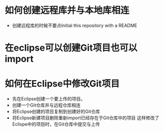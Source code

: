 # 如何创建远程库并与本地库相连
* 创建远程库的时候不要点Initial this repository with a README
# 在eclipse可以创建Git项目也可以import
# 如何在Eclipse中修改Git项目
* 先在Eclipse创建一个要上传的项目。
* 创建一个Git仓库并与远程仓库相连
* 将Eclipse创建的项目复制到创建好的Git仓库
* 将Eclipse新建项目删除重新import已经存在于Git仓库中的项目
这样修改了Eclispe中的项目时，在Git仓库中提交与上传
